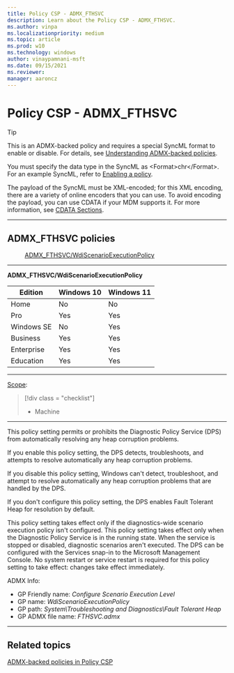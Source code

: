```yaml
---
title: Policy CSP - ADMX_FTHSVC
description: Learn about the Policy CSP - ADMX_FTHSVC.
ms.author: vinpa
ms.localizationpriority: medium
ms.topic: article
ms.prod: w10
ms.technology: windows
author: vinaypamnani-msft
ms.date: 09/15/2021
ms.reviewer:
manager: aaroncz
---
```


# Policy CSP - ADMX_FTHSVC

> [!TIP]
> This is an ADMX-backed policy and requires a special SyncML format to enable or disable.  For details, see [Understanding ADMX-backed policies](../understand/understanding-admx-backed-policies.md).
>
> You must specify the data type in the SyncML as &lt;Format&gt;chr&lt;/Format&gt;. For an example SyncML, refer to [Enabling a policy](../understand/understanding-admx-backed-policies.md#enabling-a-policy).
>
> The payload of the SyncML must be XML-encoded; for this XML encoding, there are a variety of online encoders that you can use. To avoid encoding the payload, you can use CDATA if your MDM supports it.  For more information, see [CDATA Sections](http://www.w3.org/TR/REC-xml/#sec-cdata-sect).

<hr/>

<!--Policies-->
## ADMX_FTHSVC policies

<dl>
  <dd>
    <a href="#admx-fthsvc-wdiscenarioexecutionpolicy">ADMX_FTHSVC/WdiScenarioExecutionPolicy</a>
  </dd>
</dl>

<hr/>

<!--Policy-->
<a href="" id="admx-fthsvc-wdiscenarioexecutionpolicy"></a>**ADMX_FTHSVC/WdiScenarioExecutionPolicy**

<!--SupportedSKUs-->

|Edition|Windows 10|Windows 11|
|--- |--- |--- |
|Home|No|No|
|Pro|Yes|Yes|
|Windows SE|No|Yes|
|Business|Yes|Yes|
|Enterprise|Yes|Yes|
|Education|Yes|Yes|

<!--/SupportedSKUs-->
<hr/>

<!--Scope-->
[Scope](./policy-configuration-service-provider.md#policy-scope):

> [!div class = "checklist"]
> * Machine

<hr/>

<!--/Scope-->
<!--Description-->
This policy setting permits or prohibits the Diagnostic Policy Service (DPS) from automatically resolving any heap corruption problems.

If you enable this policy setting, the DPS detects, troubleshoots, and attempts to resolve automatically any heap corruption problems.

If you disable this policy setting, Windows can't detect, troubleshoot, and attempt to resolve automatically any heap corruption problems that are handled by the DPS.

If you don't configure this policy setting, the DPS enables Fault Tolerant Heap for resolution by default.

This policy setting takes effect only if the diagnostics-wide scenario execution policy isn't configured.
This policy setting takes effect only when the Diagnostic Policy Service is in the running state. When the service is stopped or disabled, diagnostic scenarios aren't executed.
The DPS can be configured with the Services snap-in to the Microsoft Management Console.
No system restart or service restart is required for this policy setting to take effect: changes take effect immediately.

<!--/Description-->

<!--ADMXBacked-->
ADMX Info:
-   GP Friendly name: *Configure Scenario Execution Level*
-   GP name: *WdiScenarioExecutionPolicy*
-   GP path: *System\Troubleshooting and Diagnostics\Fault Tolerant Heap*
-   GP ADMX file name: *FTHSVC.admx*

<!--/ADMXBacked-->
<!--/Policy-->

<hr/>

<!--/Policies-->

## Related topics

[ADMX-backed policies in Policy CSP](./policies-in-policy-csp-admx-backed.md)